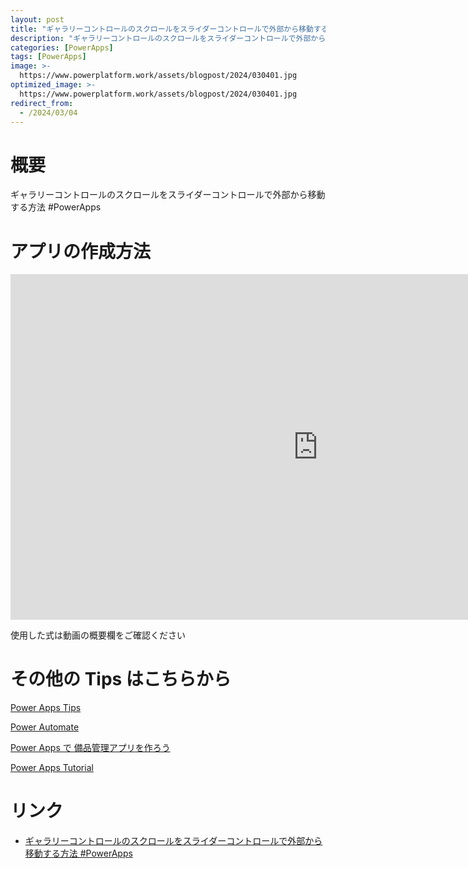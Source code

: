 ```yaml
---
layout: post
title: "ギャラリーコントロールのスクロールをスライダーコントロールで外部から移動する方法 #PowerApps"
description: "ギャラリーコントロールのスクロールをスライダーコントロールで外部から移動する方法 #PowerAppsを動画で分かりやすく解説"
categories: [PowerApps]
tags: [PowerApps]
image: >-
  https://www.powerplatform.work/assets/blogpost/2024/030401.jpg
optimized_image: >-
  https://www.powerplatform.work/assets/blogpost/2024/030401.jpg
redirect_from:
  - /2024/03/04
---
```



#  概要

ギャラリーコントロールのスクロールをスライダーコントロールで外部から移動する方法 #PowerApps


# アプリの作成方法

<iframe width="983" height="553" src="https://www.youtube.com/embed/Xaae3wkvfWU" title="YouTube video player" frameborder="0" allow="accelerometer; autoplay; clipboard-write; encrypted-media; gyroscope; picture-in-picture" allowfullscreen></iframe>


使用した式は動画の概要欄をご確認ください


# その他の Tips はこちらから

[Power Apps Tips](https://www.youtube.com/watch?v=VrAQf3JQ7yM&list=PLVhFi1fb3DqakSLVMn22DDcySXh9jtzi- )


[Power Automate](https://www.youtube.com/watch?v=-YnJYT0ASEM&list=PLVhFi1fb3Dqbzic6GieqnLFgD3aTj-eHA)


[Power Apps で 備品管理アプリを作ろう](https://www.youtube.com/playlist?list=PLVhFi1fb3DqZM3HKb8Hea6XEL96990Fyn)


[Power Apps Tutorial](https://www.youtube.com/playlist?list=PLVhFi1fb3DqalxpL974VvAJvV4iWoSbe_)


# リンク


- [ギャラリーコントロールのスクロールをスライダーコントロールで外部から移動する方法 #PowerApps](https://www.youtube.com/watch?v=Xaae3wkvfWU)

